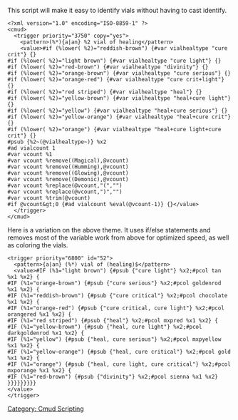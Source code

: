 This script will make it easy to identify vials without having to cast
identify.

    <?xml version="1.0" encoding="ISO-8859-1" ?>
    <cmud>
      <trigger priority="3750" copy="yes">
        <pattern>(%*){a|an} %2 vial of healing</pattern>
        <value>#if (%lower( %2)="reddish-brown") {#var vialhealtype "cure crit"} {}
    #if (%lower( %2)="light brown") {#var vialhealtype "cure light"} {}
    #if (%lower( %2)="red-brown") {#var vialhealtype "divinity"} {}
    #if (%lower( %2)="orange-brown") {#var vialhealtype "cure serious"} {}
    #if (%lower( %2)="orange-red") {#var vialhealtype "cure crit+light"} {}
    #if (%lower( %2)="red striped") {#var vialhealtype "heal"} {}
    #if (%lower( %2)="yellow-brown") {#var vialhealtype "heal+cure light"} {}
    #if (%lower( %2)="yellow") {#var vialhealtype "heal+cure serious"} {}
    #if (%lower( %2)="yellow-orange") {#var vialhealtype "heal+cure crit"} {}
    #if (%lower( %2)="orange") {#var vialhealtype "heal+cure light+cure crit"} {}
    #psub {%2~(@vialhealtype~)} %x2
    #ad vialcount 1
    #var vcount %1
    #var vcount %remove((Magical),@vcount)
    #var vcount %remove((Humming),@vcount)
    #var vcount %remove((Glowing),@vcount)
    #var vcount %remove((Demonic),@vcount)
    #var vcount %replace(@vcount,"(","")
    #var vcount %replace(@vcount,")","")
    #var vcount %trim(@vcount)
    #if @vcount&gt;0 {#ad vialcount %eval(@vcount-1)} {}</value>
      </trigger>
    </cmud>

Here is a variation on the above theme. It uses if/else statements and
removes most of the variable work from above for optimized speed, as
well as coloring the vials.

    <trigger priority="6800" id="52">
      <pattern>{a|an} (%*) vial of (healing)$</pattern>
      <value>#IF (%1="light brown") {#psub {"cure light"} %x2;#pcol tan %x1 %x2} {
    #IF (%1="orange-brown") {#psub {"cure serious"} %x2;#pcol goldenrod %x1 %x2} {
    #IF (%1="reddish-brown") {#psub {"cure critical"} %x2;#pcol chocolate %x1 %x2} {
    #IF (%1="orange-red") {#psub {"cure critical, cure light"} %x2;#pcol orangered %x1 %x2} {
    #IF (%1="red striped") {#psub {"heal"} %x2;#pcol mxpred %x1 %x2} {
    #IF (%1="yellow-brown") {#psub {"heal, cure light"} %x2;#pcol darkgoldenrod %x1 %x2} {
    #IF (%1="yellow") {#psub {"heal, cure serious"} %x2;#pcol mxpyellow %x1 %x2} {
    #IF (%1="yellow-orange") {#psub {"heal, cure critical"} %x2;#pcol gold %x1 %x2} {
    #IF (%1="orange") {#psub {"heal, cure light, cure critical"} %x2;#pcol mxporange %x1 %x2} {
    #IF (%1="red-brown") {#psub {"divinity"} %x2;#pcol sienna %x1 %x2}
    }}}}}}}}}
    </value>
    </trigger>

[Category: Cmud Scripting](Category:_Cmud_Scripting "wikilink")
